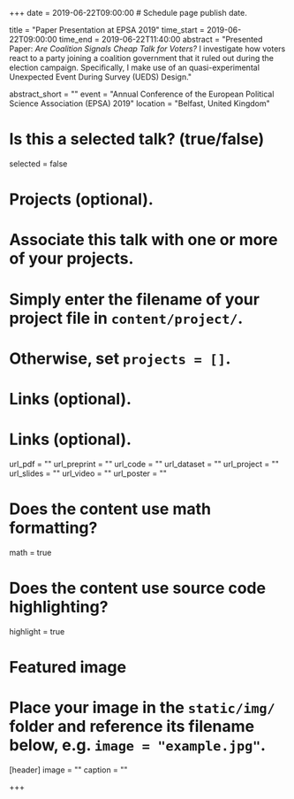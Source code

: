 +++
date = 2019-06-22T09:00:00  # Schedule page publish date.

title = "Paper Presentation at EPSA 2019"
time_start = 2019-06-22T09:00:00
time_end = 2019-06-22T11:40:00
abstract = "Presented Paper: *Are Coalition Signals Cheap Talk for Voters?* I investigate how voters react to a party joining a coalition government that it ruled out during the election campaign. Specifically, I make use of an quasi-experimental Unexpected Event During Survey (UEDS) Design."

abstract_short = ""
event = "Annual Conference of the European Political Science Association (EPSA) 2019"
location = "Belfast, United Kingdom"

# Is this a selected talk? (true/false)
selected = false

# Projects (optional).
#   Associate this talk with one or more of your projects.
#   Simply enter the filename of your project file in `content/project/`.
#   Otherwise, set `projects = []`.


# Links (optional).

# Links (optional).
url_pdf = ""
url_preprint = ""
url_code = ""
url_dataset = ""
url_project = ""
url_slides = ""
url_video = ""
url_poster = ""


# Does the content use math formatting?
math = true

# Does the content use source code highlighting?
highlight = true

# Featured image
# Place your image in the `static/img/` folder and reference its filename below, e.g. `image = "example.jpg"`.
[header]
image = ""
caption = ""

+++
